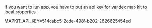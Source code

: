 If you want to run app. you have to put an api key for yandex map kit to local.properties

MAPKIT_API_KEY=514dabc5-2dde-498f-b202-2626625454ed
